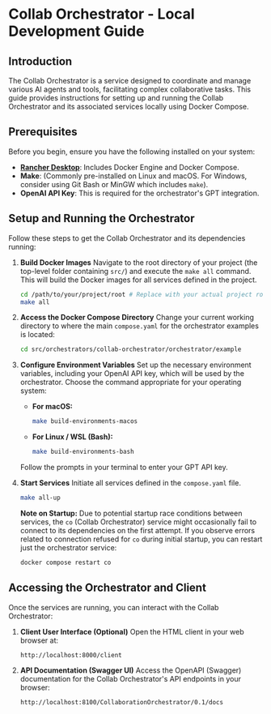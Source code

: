 # Collab Orchestrator - Local Development Guide

## Introduction

The Collab Orchestrator is a service designed to coordinate and manage various AI agents and tools, facilitating complex collaborative tasks. This guide provides instructions for setting up and running the Collab Orchestrator and its associated services locally using Docker Compose.

## Prerequisites

Before you begin, ensure you have the following installed on your system:

  * **[Rancher Desktop](https://rancherdesktop.io/)**: Includes Docker Engine and Docker Compose.
  * **Make**: (Commonly pre-installed on Linux and macOS. For Windows, consider using Git Bash or MinGW which includes `make`).
  * **OpenAI API Key**: This is required for the orchestrator's GPT integration.

## Setup and Running the Orchestrator

Follow these steps to get the Collab Orchestrator and its dependencies running:

1.  **Build Docker Images**
    Navigate to the root directory of your project (the top-level folder containing `src/`) and execute the `make all` command. This will build the Docker images for all services defined in the project.

    ```bash
    cd /path/to/your/project/root # Replace with your actual project root
    make all
    ```

2.  **Access the Docker Compose Directory**
    Change your current working directory to where the main `compose.yaml` for the orchestrator examples is located:

    ```bash
    cd src/orchestrators/collab-orchestrator/orchestrator/example
    ```

3.  **Configure Environment Variables**
    Set up the necessary environment variables, including your OpenAI API key, which will be used by the orchestrator. Choose the command appropriate for your operating system:

      * **For macOS:**
        ```bash
        make build-environments-macos
        ```
      * **For Linux / WSL (Bash):**
        ```bash
        make build-environments-bash
        ```

    Follow the prompts in your terminal to enter your GPT API key.

4.  **Start Services**
    Initiate all services defined in the `compose.yaml` file.

    ```bash
    make all-up
    ```

    **Note on Startup:** Due to potential startup race conditions between services, the `co` (Collab Orchestrator) service might occasionally fail to connect to its dependencies on the first attempt. If you observe errors related to connection refused for `co` during initial startup, you can restart just the orchestrator service:

    ```bash
    docker compose restart co
    ```

## Accessing the Orchestrator and Client

Once the services are running, you can interact with the Collab Orchestrator:

1.  **Client User Interface (Optional)**
    Open the HTML client in your web browser at:

    ```
    http://localhost:8000/client
    ```

2.  **API Documentation (Swagger UI)**
    Access the OpenAPI (Swagger) documentation for the Collab Orchestrator's API endpoints in your browser:

    ```
    http://localhost:8100/CollaborationOrchestrator/0.1/docs
    ```